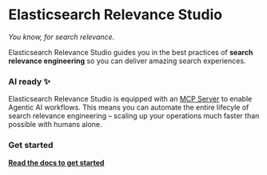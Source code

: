 # Elasticsearch Relevance Studio

*You know, for search relevance.*

Elasticsearch Relevance Studio guides you in the best practices of **search relevance engineering** so you can deliver amazing search experiences.

### AI ready :sparkles:

Elasticsearch Relevance Studio is equipped with an [MCP Server](docs/reference/architecture.md#recommended-setup-with-mcp) to enable Agentic AI workflows. This means you can automate the entire lifecyle of search relevance engineering &ndash; scaling up your operations much faster than possible with humans alone.

### Get started

**[Read the docs to get started](https://elastic.github.io/relevance-studio/#/docs/setup/quickstart)**
